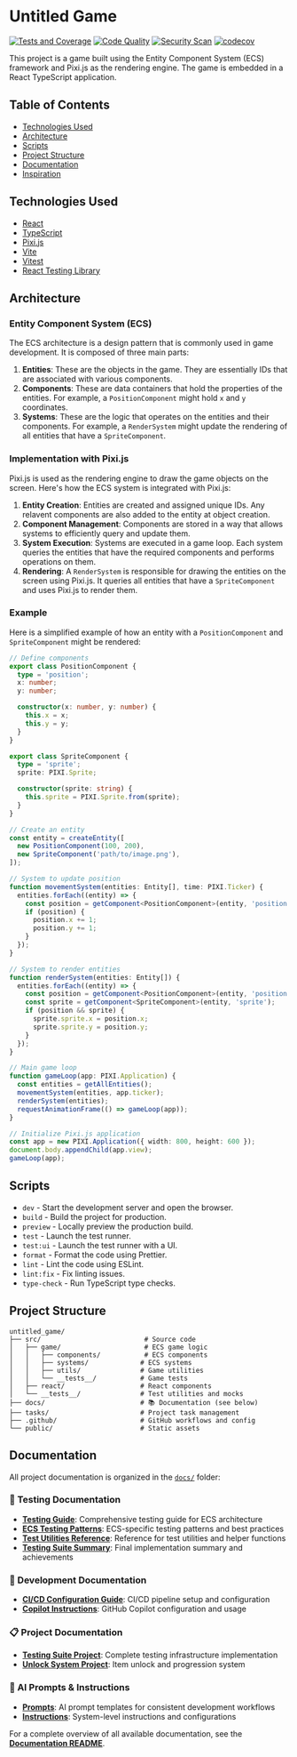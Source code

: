 # Untitled Game

[![Tests and Coverage](https://github.com/cryosis7/UntitleGame/actions/workflows/test.yml/badge.svg)](https://github.com/cryosis7/UntitleGame/actions/workflows/test.yml)
[![Code Quality](https://github.com/cryosis7/UntitleGame/actions/workflows/code-quality.yml/badge.svg)](https://github.com/cryosis7/UntitleGame/actions/workflows/code-quality.yml)
[![Security Scan](https://github.com/cryosis7/UntitleGame/actions/workflows/security.yml/badge.svg)](https://github.com/cryosis7/UntitleGame/actions/workflows/security.yml)
[![codecov](https://codecov.io/gh/cryosis7/UntitleGame/branch/main/graph/badge.svg)](https://codecov.io/gh/cryosis7/UntitleGame)

This project is a game built using the Entity Component System (ECS) framework and Pixi.js as the rendering engine. The game is embedded in a React TypeScript application.

## Table of Contents

- [Technologies Used](#technologies-used)
- [Architecture](#architecture)
- [Scripts](#scripts)
- [Project Structure](#project-structure)
- [Documentation](#documentation)
- [Inspiration](#inspiration)

## Technologies Used

- [React](https://react.dev/)
- [TypeScript](https://www.typescriptlang.org/)
- [Pixi.js](https://pixijs.com/)
- [Vite](https://vitejs.dev/)
- [Vitest](https://vitest.dev/)
- [React Testing Library](https://github.com/testing-library/react-testing-library)

## Architecture

### Entity Component System (ECS)

The ECS architecture is a design pattern that is commonly used in game development. It is composed of three main parts:

1. **Entities**: These are the objects in the game. They are essentially IDs that are associated with various components.
2. **Components**: These are data containers that hold the properties of the entities. For example, a `PositionComponent` might hold `x` and `y` coordinates.
3. **Systems**: These are the logic that operates on the entities and their components. For example, a `RenderSystem` might update the rendering of all entities that have a `SpriteComponent`.

### Implementation with Pixi.js

Pixi.js is used as the rendering engine to draw the game objects on the screen. Here's how the ECS system is integrated with Pixi.js:

1. **Entity Creation**: Entities are created and assigned unique IDs. Any relavent components are also added to the entity at object creation.
2. **Component Management**: Components are stored in a way that allows systems to efficiently query and update them.
3. **System Execution**: Systems are executed in a game loop. Each system queries the entities that have the required components and performs operations on them.
4. **Rendering**: A `RenderSystem` is responsible for drawing the entities on the screen using Pixi.js. It queries all entities that have a `SpriteComponent` and uses Pixi.js to render them.

### Example

Here is a simplified example of how an entity with a `PositionComponent` and `SpriteComponent` might be rendered:

```typescript
// Define components
export class PositionComponent {
  type = 'position';
  x: number;
  y: number;

  constructor(x: number, y: number) {
    this.x = x;
    this.y = y;
  }
}

export class SpriteComponent {
  type = 'sprite';
  sprite: PIXI.Sprite;

  constructor(sprite: string) {
    this.sprite = PIXI.Sprite.from(sprite);
  }
}

// Create an entity
const entity = createEntity([
  new PositionComponent(100, 200),
  new SpriteComponent('path/to/image.png'),
]);

// System to update position
function movementSystem(entities: Entity[], time: PIXI.Ticker) {
  entities.forEach((entity) => {
    const position = getComponent<PositionComponent>(entity, 'position');
    if (position) {
      position.x += 1;
      position.y += 1;
    }
  });
}

// System to render entities
function renderSystem(entities: Entity[]) {
  entities.forEach((entity) => {
    const position = getComponent<PositionComponent>(entity, 'position');
    const sprite = getComponent<SpriteComponent>(entity, 'sprite');
    if (position && sprite) {
      sprite.sprite.x = position.x;
      sprite.sprite.y = position.y;
    }
  });
}

// Main game loop
function gameLoop(app: PIXI.Application) {
  const entities = getAllEntities();
  movementSystem(entities, app.ticker);
  renderSystem(entities);
  requestAnimationFrame(() => gameLoop(app));
}

// Initialize Pixi.js application
const app = new PIXI.Application({ width: 800, height: 600 });
document.body.appendChild(app.view);
gameLoop(app);
```

## Scripts

- `dev` - Start the development server and open the browser.
- `build` - Build the project for production.
- `preview` - Locally preview the production build.
- `test` - Launch the test runner.
- `test:ui` - Launch the test runner with a UI.
- `format` - Format the code using Prettier.
- `lint` - Lint the code using ESLint.
- `lint:fix` - Fix linting issues.
- `type-check` - Run TypeScript type checks.

## Project Structure

```
untitled_game/
├── src/                          # Source code
│   ├── game/                     # ECS game logic
│   │   ├── components/           # ECS components
│   │   ├── systems/             # ECS systems
│   │   ├── utils/               # Game utilities
│   │   └── __tests__/           # Game tests
│   ├── react/                   # React components
│   └── __tests__/               # Test utilities and mocks
├── docs/                        # 📚 Documentation (see below)
├── tasks/                       # Project task management
├── .github/                     # GitHub workflows and config
└── public/                      # Static assets
```

## Documentation

All project documentation is organized in the [`docs/`](docs/) folder:

### 🧪 Testing Documentation
- **[Testing Guide](docs/testing/testing-guide.md)**: Comprehensive testing guide for ECS architecture
- **[ECS Testing Patterns](docs/testing/ecs-testing-patterns.md)**: ECS-specific testing patterns and best practices
- **[Test Utilities Reference](docs/testing/test-utilities-reference.md)**: Reference for test utilities and helper functions
- **[Testing Suite Summary](docs/testing/testing-suite-final-summary.md)**: Final implementation summary and achievements

### 🔧 Development Documentation
- **[CI/CD Configuration Guide](docs/development/ci-cd-configuration-guide.md)**: CI/CD pipeline setup and configuration
- **[Copilot Instructions](docs/development/copilot-instructions.md)**: GitHub Copilot configuration and usage

### 📋 Project Documentation
- **[Testing Suite Project](docs/projects/testing-suite/)**: Complete testing infrastructure implementation
- **[Unlock System Project](docs/projects/unlock-system/)**: Item unlock and progression system

### 🤖 AI Prompts & Instructions
- **[Prompts](docs/prompts/)**: AI prompt templates for consistent development workflows  
- **[Instructions](docs/instructions/)**: System-level instructions and configurations

For a complete overview of all available documentation, see the **[Documentation README](docs/README.md)**.
